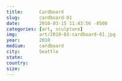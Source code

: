 ```yaml
---
title:  	Cardboard
slug:		cardboard-01
date:   	2010-03-15 11:43:56 -0500
categories: [art, sculpture]
img:		art/2010-03-cardboard-01.jpg
year:		2010
medium:		cardboard
city:		Seattle
state:
country:
size:
---
```

